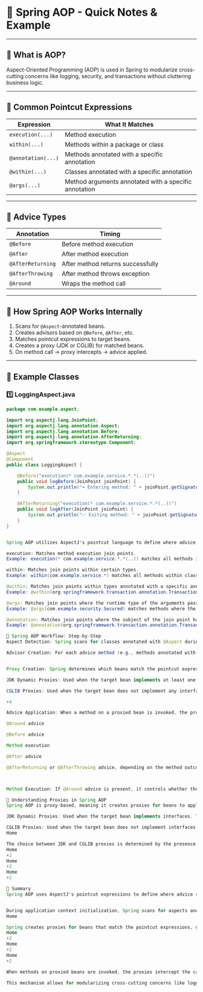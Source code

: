 # 🧠 Spring AOP - Quick Notes & Example

---

## 🔹 What is AOP?

Aspect-Oriented Programming (AOP) is used in Spring to modularize cross-cutting concerns like logging, security, and transactions without cluttering business logic.

---

## 🔧 Common Pointcut Expressions

| Expression            | What It Matches                                       |
|------------------------|-------------------------------------------------------|
| `execution(...)`       | Method execution                                      |
| `within(...)`          | Methods within a package or class                     |
| `@annotation(...)`     | Methods annotated with a specific annotation          |
| `@within(...)`         | Classes annotated with a specific annotation          |
| `@args(...)`           | Method arguments annotated with a specific annotation |

---

## 🔁 Advice Types

| Annotation           | Timing                          |
|----------------------|----------------------------------|
| `@Before`            | Before method execution          |
| `@After`             | After method execution           |
| `@AfterReturning`    | After method returns successfully|
| `@AfterThrowing`     | After method throws exception    |
| `@Around`            | Wraps the method call            |

---

## 🔄 How Spring AOP Works Internally

1. Scans for `@Aspect`-annotated beans.
2. Creates advisors based on `@Before`, `@After`, etc.
3. Matches pointcut expressions to target beans.
4. Creates a proxy (JDK or CGLIB) for matched beans.
5. On method call → proxy intercepts → advice applied.

---

## 🧪 Example Classes

### 1️⃣ LoggingAspect.java

```java
package com.example.aspect;

import org.aspectj.lang.JoinPoint;
import org.aspectj.lang.annotation.Aspect;
import org.aspectj.lang.annotation.Before;
import org.aspectj.lang.annotation.AfterReturning;
import org.springframework.stereotype.Component;

@Aspect
@Component
public class LoggingAspect {

    @Before("execution(* com.example.service.*.*(..))")
    public void logBefore(JoinPoint joinPoint) {
        System.out.println("➡️ Entering method: " + joinPoint.getSignature().getName());
    }

    @AfterReturning("execution(* com.example.service.*.*(..))")
    public void logAfter(JoinPoint joinPoint) {
        System.out.println("✅ Exiting method: " + joinPoint.getSignature().getName());
    }
}


Spring AOP utilizes AspectJ's pointcut language to define where advice should be applied. Here are some commonly used pointcut designators:

execution: Matches method execution join points.
Example: execution(* com.example.service.*.*(..)) matches all methods in classes within the com.example.service package.​

within: Matches join points within certain types.
Example: within(com.example.service.*) matches all methods within classes in the com.example.service package.​

@within: Matches join points within types annotated with a specific annotation.
Example: @within(org.springframework.transaction.annotation.Transactional) matches all methods within classes annotated with @Transactional.​

@args: Matches join points where the runtime type of the arguments passed have annotations.
Example: @args(com.example.security.Secured) matches methods where the arguments are annotated with @Secured.​

@annotation: Matches join points where the subject of the join point has the given annotation.
Example: @annotation(org.springframework.transaction.annotation.Transactional) matches methods annotated with @Transactional.​

🔄 Spring AOP Workflow: Step-by-Step
Aspect Detection: Spring scans for classes annotated with @Aspect during the application context initialization.​

Advisor Creation: For each advice method (e.g., methods annotated with @Before, @After, @Around), Spring creates an Advisor that encapsulates the advice and the associated pointcut expression.​


Proxy Creation: Spring determines which beans match the pointcut expressions. For these beans, Spring creates proxies:

JDK Dynamic Proxies: Used when the target bean implements at least one interface.

CGLIB Proxies: Used when the target bean does not implement any interfaces.​

+4

Advice Application: When a method on a proxied bean is invoked, the proxy intercepts the call and applies the relevant advice in the following order:

@Around advice

@Before advice

Method execution

@After advice

@AfterReturning or @AfterThrowing advice, depending on the method outcome​



Method Execution: If @Around advice is present, it controls whether the actual method executes by invoking proceed().

🧵 Understanding Proxies in Spring AOP
Spring AOP is proxy-based, meaning it creates proxies for beans to apply aspects. Here's how it works:

JDK Dynamic Proxies: Used when the target bean implements interfaces. The proxy implements the same interfaces and delegates method calls to the target bean, applying advice as configured.​

CGLIB Proxies: Used when the target bean does not implement interfaces. CGLIB creates a subclass of the target bean at runtime, overriding methods to apply advice.​
Home

The choice between JDK and CGLIB proxies is determined by the presence of interfaces and can be configured explicitly if needed.​
Home
+2
Home
+2
Home
+2

🧠 Summary
Spring AOP uses AspectJ's pointcut expressions to define where advice should be applied.​


During application context initialization, Spring scans for aspects and creates Advisors based on the defined advice and pointcuts.​
Home

Spring creates proxies for beans that match the pointcut expressions, using JDK dynamic proxies or CGLIB proxies as appropriate.​
Home
+2
Home
+2
Home
+2

When methods on proxied beans are invoked, the proxies intercept the calls and apply the configured advice in the correct order.​

This mechanism allows for modularizing cross-cutting concerns like logging, transaction management, and security, keeping the core business logic clean and focused.​


